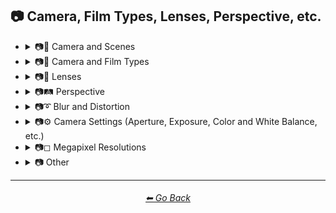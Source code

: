 ## 📷 Camera, Film Types, Lenses, Perspective, etc.

- <details><summary>📷🌇 Camera and Scenes</summary><p><div align="center">

	| Photography | Filmic | Cinematic |
	| :-: | :-: | :-: |
	| <img src="https://github.com/willwulfken/MidJourney-Styles-and-Keywords-Reference/blob/main/Images/MidJourney%20Styles%20(sphere)/sphere_photography.png?raw=true" width="256" /> | <img src="https://github.com/willwulfken/MidJourney-Styles-and-Keywords-Reference/blob/main/Images/MidJourney%20Styles%20(sphere)/sphere_Filmic.png?raw=true" width="256" /> | <img src="https://github.com/willwulfken/MidJourney-Styles-and-Keywords-Reference/blob/main/Images/MidJourney%20Styles%20(sphere)/sphere_cinematic.png?raw=true" width="256" /> | 
	
	<br/>
	
	| Dramatic | Glamor Shot | Golden Hour |
	| :-: | :-: | :-: |
	| <img src="https://github.com/willwulfken/MidJourney-Styles-and-Keywords-Reference/blob/main/Images/MidJourney%20Styles%20(sphere)/sphere_dramatic.png?raw=true" width="256" /> | <img src="https://github.com/willwulfken/MidJourney-Styles-and-Keywords-Reference/blob/main/Images/MidJourney%20Styles%20(sphere)/sphere_glamorshot.png?raw=true" width="256" /> | <img src="https://github.com/willwulfken/MidJourney-Styles-and-Keywords-Reference/blob/main/Images/MidJourney%20Styles%20(sphere)/sphere_goldenhour.png?raw=true" width="256" /> |
	
	<br/>
	
	| Photoshoot | Portrait | Paparazzi Photography |
	| :-: | :-: | :-: |
	| <img src="https://github.com/willwulfken/MidJourney-Styles-and-Keywords-Reference/blob/main/Images/MidJourney%20Styles%20(sphere)/sphere_Photoshoot.png?raw=true" width="256" /> | <img src="https://github.com/willwulfken/MidJourney-Styles-and-Keywords-Reference/blob/main/Images/MidJourney%20Styles%20(sphere)/sphere_portrait.png?raw=true" width="256" /> | <img src="https://github.com/willwulfken/MidJourney-Styles-and-Keywords-Reference/blob/main/Images/MidJourney%20Styles%20(sphere)/sphere_Paparazzi_Photography.png?raw=true" width="256" /> |
	
	<br/>
	
	| High-Speed Photograph | Time-Lapse |
	| :-: | :-: |
	| <img src="https://github.com/willwulfken/MidJourney-Styles-and-Keywords-Reference/blob/main/Images/MidJourney%20Styles%20(sphere)/sphere_high-speedphotograph.png?raw=true" width="256" /> | <img src="https://github.com/willwulfken/MidJourney-Styles-and-Keywords-Reference/blob/main/Images/MidJourney%20Styles%20(sphere)/sphere_time-lapse.png?raw=true" width="256" /> |

	<br/>
	
	| Color Grading | Bokeh | Film Grain |
	| :-: | :-: | :-: |
	| <img src="https://github.com/willwulfken/MidJourney-Styles-and-Keywords-Reference/blob/main/Images/MidJourney%20Styles%20(sphere)/sphere_ColorGrading.png?raw=true" width="256" /> | <img src="https://github.com/willwulfken/MidJourney-Styles-and-Keywords-Reference/blob/main/Images/MidJourney%20Styles%20(sphere)/sphere_bokeh.png?raw=true" width="256" /> | <img src="https://github.com/willwulfken/MidJourney-Styles-and-Keywords-Reference/blob/main/Images/MidJourney%20Styles%20(sphere)/sphere_FilmGrain.png?raw=true" width="256" /> |
	
	<br/>
	
	| Dashcam-Footage | Satellite Imagery | Wildlife Photography |
	| :-: | :-: | :-: |
	| <img src="https://github.com/willwulfken/MidJourney-Styles-and-Keywords-Reference/blob/main/Images/MidJourney%20Styles%20(sphere)/sphere_Dashcam-Footage.png?raw=true" width="256" /> | <img src="https://github.com/willwulfken/MidJourney-Styles-and-Keywords-Reference/blob/main/Images/MidJourney%20Styles%20(sphere)/sphere_Satellite_Imagery.png?raw=true" width="256" /> | <img src="https://github.com/willwulfken/MidJourney-Styles-and-Keywords-Reference/blob/main/Images/MidJourney%20Styles%20(sphere)/sphere_Wildlife_Photography.png?raw=true" width="256" /> |
	
	<br/>
	
	| Editorial Photography | War Photography | Photojournalism |
	| :-: | :-: | :-: |
	| <img src="https://github.com/willwulfken/MidJourney-Styles-and-Keywords-Reference/blob/main/Images/MidJourney%20Styles%20(sphere)/sphere_editorialphotography.png?raw=true" width="256" /> | <img src="https://github.com/willwulfken/MidJourney-Styles-and-Keywords-Reference/blob/main/Images/MidJourney%20Styles%20(sphere)/sphere_warphotography.png?raw=true" width="256" /> | <img src="https://github.com/willwulfken/MidJourney-Styles-and-Keywords-Reference/blob/main/Images/MidJourney%20Styles%20(sphere)/sphere_photojournalism.png?raw=true" width="256" /> |

	</p></details>


- <details><summary>📷🌇 Camera and Film Types</summary><p><div align="center">

	| Camcorder Effect | DSLR | Night Vision |
	| :-: | :-: | :-: |
	| <img src="https://github.com/willwulfken/MidJourney-Styles-and-Keywords-Reference/blob/main/Images/MidJourney%20Styles%20(sphere)/sphere_Camcorder_Effect.png?raw=true" width="256" /> | <img src="https://github.com/willwulfken/MidJourney-Styles-and-Keywords-Reference/blob/main/Images/MidJourney%20Styles%20(sphere)/sphere_DSLR.png?raw=true" width="256" /> | <img src="https://github.com/willwulfken/MidJourney-Styles-and-Keywords-Reference/blob/main/Images/MidJourney%20Styles%20(sphere)/sphere_nightvision.png?raw=true" width="256" /> |
	
	<br/>
	
	| Hyperspectral Imaging | Multispectral Imaging | Schlieren |
	| :-: | :-: | :-: |
	| <img src="https://github.com/willwulfken/MidJourney-Styles-and-Keywords-Reference/blob/main/Images/MidJourney%20Styles%20(sphere)/sphere_Hyperspectral_Imaging.png?raw=true" width="256" /> | <img src="https://github.com/willwulfken/MidJourney-Styles-and-Keywords-Reference/blob/main/Images/MidJourney%20Styles%20(sphere)/sphere_Multispectral_Imaging.png?raw=true" width="256" /> | <img src="https://github.com/willwulfken/MidJourney-Styles-and-Keywords-Reference/blob/main/Images/MidJourney%20Styles%20(sphere)/sphere_schlieren.png?raw=true" width="256" /> |
	
	<br/>
	
	| Polaroid | 35mm | Shot on 70mm |
	| :-: | :-: | :-: |
	| <img src="https://github.com/willwulfken/MidJourney-Styles-and-Keywords-Reference/blob/main/Images/MidJourney%20Styles%20(sphere)/sphere_polaroid.png?raw=true" width="256" /> | <img src="https://github.com/willwulfken/MidJourney-Styles-and-Keywords-Reference/blob/main/Images/MidJourney%20Styles%20(sphere)/sphere_35mm.png?raw=true" width="256" /> | <img src="https://github.com/willwulfken/MidJourney-Styles-and-Keywords-Reference/blob/main/Images/MidJourney%20Styles%20(sphere)/sphere_Shot_on_70mm.png?raw=true" width="256" /> |
	
	<br/>
	
	| Ektachrome | Fujifilm Superia | Instax |
	| :-: | :-: | :-: |
	| <img src="https://github.com/willwulfken/MidJourney-Styles-and-Keywords-Reference/blob/main/Images/MidJourney%20Styles%20(sphere)/sphere_Ektachrome.png?raw=true" width="256" /> | <img src="https://github.com/willwulfken/MidJourney-Styles-and-Keywords-Reference/blob/main/Images/MidJourney%20Styles%20(sphere)/sphere_Fujifilm_Superia.png?raw=true" width="256" /> | <img src="https://github.com/willwulfken/MidJourney-Styles-and-Keywords-Reference/blob/main/Images/MidJourney%20Styles%20(sphere)/sphere_Instax.png?raw=true" width="256" /> |

	<br/>
	
	| Kodak Ektar | Kodak Gold 200 | Kodak Portra |
	| :-: | :-: | :-: |
	| <img src="https://github.com/willwulfken/MidJourney-Styles-and-Keywords-Reference/blob/main/Images/MidJourney%20Styles%20(sphere)/sphere_Kodak_Ektar.png?raw=true" width="256" /> | <img src="https://github.com/willwulfken/MidJourney-Styles-and-Keywords-Reference/blob/main/Images/MidJourney%20Styles%20(sphere)/sphere_Kodak_Gold_200.png?raw=true" width="256" /> | <img src="https://github.com/willwulfken/MidJourney-Styles-and-Keywords-Reference/blob/main/Images/MidJourney%20Styles%20(sphere)/sphere_Kodak_Portra.png?raw=true" width="256" /> |
	
	<br/>
	
	| Nikon D750 | Provia | Velvia |
	| :-: | :-: | :-: |
	| <img src="https://github.com/willwulfken/MidJourney-Styles-and-Keywords-Reference/blob/main/Images/MidJourney%20Styles%20(sphere)/sphere_Nikon_D750.png?raw=true" width="256" /> | <img src="https://github.com/willwulfken/MidJourney-Styles-and-Keywords-Reference/blob/main/Images/MidJourney%20Styles%20(sphere)/sphere_Provia.png?raw=true" width="256" /> | <img src="https://github.com/willwulfken/MidJourney-Styles-and-Keywords-Reference/blob/main/Images/MidJourney%20Styles%20(sphere)/sphere_Velvia.png?raw=true" width="256" /> |
	
	<br/>
	
	| Lomo | Pinhole Photography |
	| :-: | :-: |
	| <img src="https://github.com/willwulfken/MidJourney-Styles-and-Keywords-Reference/blob/main/Images/MidJourney%20Styles%20(sphere)/sphere_Lomo.png?raw=true" width="256" /> | <img src="https://github.com/willwulfken/MidJourney-Styles-and-Keywords-Reference/blob/main/Images/MidJourney%20Styles%20(sphere)/sphere_pinholephotography.png?raw=true" width="256" /> |

	<br/>
	
	| Tri-X 400 TX | Ilford HP5 | Photogram |
	| :-: | :-: | :-: |
	| <img src="https://github.com/willwulfken/MidJourney-Styles-and-Keywords-Reference/blob/main/Images/MidJourney%20Styles%20(sphere)/sphere_Tri-X400TX.png?raw=true" width="256" /> | <img src="https://github.com/willwulfken/MidJourney-Styles-and-Keywords-Reference/blob/main/Images/MidJourney%20Styles%20(sphere)/sphere_Ilford_HP5.png?raw=true" width="256" /> | <img src="https://github.com/willwulfken/MidJourney-Styles-and-Keywords-Reference/blob/main/Images/MidJourney%20Styles%20(sphere)/sphere_photogram.png?raw=true" width="256" /> |
	
	<br/>
	
	| Daguerrotype | Ambrotype | Calotype |
	| :-: | :-: | :-: |
	| <img src="https://github.com/willwulfken/MidJourney-Styles-and-Keywords-Reference/blob/main/Images/MidJourney%20Styles%20(sphere)/sphere_daguerrotype.png?raw=true" width="256" /> | <img src="https://github.com/willwulfken/MidJourney-Styles-and-Keywords-Reference/blob/main/Images/MidJourney%20Styles%20(sphere)/sphere_ambrotype.png?raw=true" width="256" /> | <img src="https://github.com/willwulfken/MidJourney-Styles-and-Keywords-Reference/blob/main/Images/MidJourney%20Styles%20(sphere)/sphere_calotype.png?raw=true" width="256" /> |
	
	<br/>
	
	| Tintype |
	| :-: |
	| <img src="https://github.com/willwulfken/MidJourney-Styles-and-Keywords-Reference/blob/main/Images/MidJourney%20Styles%20(sphere)/sphere_tintype.png?raw=true" width="256" /> |

	</p></details>


- <details><summary>📷🔭 Lenses</summary><p><div align="center">

	| Macro | Macro View | Magnification |
	| :-: | :-: | :-: |
	| <img src="https://github.com/willwulfken/MidJourney-Styles-and-Keywords-Reference/blob/main/Images/MidJourney%20Styles%20(sphere)/sphere_macro.png?raw=true" width="256" /> | <img src="https://github.com/willwulfken/MidJourney-Styles-and-Keywords-Reference/blob/main/Images/MidJourney%20Styles%20(sphere)/sphere_macroview.png?raw=true" width="256" /> | <img src="https://github.com/willwulfken/MidJourney-Styles-and-Keywords-Reference/blob/main/Images/MidJourney%20Styles%20(sphere)/sphere_magnification.png?raw=true" width="256" /> |
	
	<br/>
	
	| Microscopic | Electron Microscope | Super-Resolution Microscopy |
	| :-: | :-: | :-: |
	| <img src="https://github.com/willwulfken/MidJourney-Styles-and-Keywords-Reference/blob/main/Images/MidJourney%20Styles%20(sphere)/sphere_microscopic.png?raw=true" width="256" /> | <img src="https://github.com/willwulfken/MidJourney-Styles-and-Keywords-Reference/blob/main/Images/MidJourney%20Styles%20(sphere)/sphere_Electron_Microscope.png?raw=true" width="256" /> | <img src="https://github.com/willwulfken/MidJourney-Styles-and-Keywords-Reference/blob/main/Images/MidJourney%20Styles%20(sphere)/sphere_Super-resolution_Microscopy.png?raw=true" width="256" /> |
	
	<br/>
	
	| Telephoto | Panorama | 360 Panorama |
	| :-: | :-: | :-: |
	| <img src="https://github.com/willwulfken/MidJourney-Styles-and-Keywords-Reference/blob/main/Images/MidJourney%20Styles%20(sphere)/sphere_telephoto.png?raw=true" width="256" /> | <img src="https://github.com/willwulfken/MidJourney-Styles-and-Keywords-Reference/blob/main/Images/MidJourney%20Styles%20(sphere)/sphere_panorama.png?raw=true" width="256" /> | <img src="https://github.com/willwulfken/MidJourney-Styles-and-Keywords-Reference/blob/main/Images/MidJourney%20Styles%20(sphere)/sphere_360panorama.png?raw=true" width="256" /> |
	
	<br/>
	
	| Wide Angle | Ultra-Wide Angle | 360 Angle |
	| :-: | :-: | :-: |
	| <img src="https://github.com/willwulfken/MidJourney-Styles-and-Keywords-Reference/blob/main/Images/MidJourney%20Styles%20(sphere)/sphere_wideangle.png?raw=true" width="256" /> | <img src="https://github.com/willwulfken/MidJourney-Styles-and-Keywords-Reference/blob/main/Images/MidJourney%20Styles%20(sphere)/sphere_ultra-wideangle.png?raw=true" width="256" /> | <img src="https://github.com/willwulfken/MidJourney-Styles-and-Keywords-Reference/blob/main/Images/MidJourney%20Styles%20(sphere)/sphere_360angle.png?raw=true" width="256" /> |

	<br/>

	| Fisheye Lens | Fisheye Lens Effect |
	| :-: | :-: |
	| <img src="https://github.com/willwulfken/MidJourney-Styles-and-Keywords-Reference/blob/main/Images/MidJourney%20Styles%20(sphere)/sphere_Fisheye_Lens.png?raw=true" width="256" /> | <img src="https://github.com/willwulfken/MidJourney-Styles-and-Keywords-Reference/blob/main/Images/MidJourney%20Styles%20(sphere)/sphere_Fisheye_Lens_Effect.png?raw=true" width="256" /> |
	
	<br/>

	</p></details>


- <details><summary>📷🛤️ Perspective</summary><p><div align="center">

	| Top-View | Side-View | Satellite-View |
	| :-: | :-: | :-: |
	| <img src="https://github.com/willwulfken/MidJourney-Styles-and-Keywords-Reference/blob/main/Images/MidJourney%20Styles%20(sphere)/sphere_top-view.png?raw=true" width="256" /> | <img src="https://github.com/willwulfken/MidJourney-Styles-and-Keywords-Reference/blob/main/Images/MidJourney%20Styles%20(sphere)/sphere_side-view.png?raw=true" width="256" /> | <img src="https://github.com/willwulfken/MidJourney-Styles-and-Keywords-Reference/blob/main/Images/MidJourney%20Styles%20(sphere)/sphere_satellite-view.png?raw=true" width="256" /> |

	<br/>
	
	| Aerial View | Closeup | Closeup-View |
	| :-: | :-: | :-: |
	| <img src="https://github.com/willwulfken/MidJourney-Styles-and-Keywords-Reference/blob/main/Images/MidJourney%20Styles%20(sphere)/sphere_aerialview.png?raw=true" width="256" /> | <img src="https://github.com/willwulfken/MidJourney-Styles-and-Keywords-Reference/blob/main/Images/MidJourney%20Styles%20(sphere)/sphere_closeup.png?raw=true" width="256" /> | <img src="https://github.com/willwulfken/MidJourney-Styles-and-Keywords-Reference/blob/main/Images/MidJourney%20Styles%20(sphere)/sphere_closeup-view.png?raw=true" width="256" /> |

	<br/>
	
	| First-Person | First-Person view | Field of View |
	| :-: | :-: | :-: |
	| <img src="https://github.com/willwulfken/MidJourney-Styles-and-Keywords-Reference/blob/main/Images/MidJourney%20Styles%20(sphere)/sphere_first-person.png?raw=true" width="256" /> | <img src="https://github.com/willwulfken/MidJourney-Styles-and-Keywords-Reference/blob/main/Images/MidJourney%20Styles%20(sphere)/sphere_first-personview.png?raw=true" width="256" /> | <img src="https://github.com/willwulfken/MidJourney-Styles-and-Keywords-Reference/blob/main/Images/MidJourney%20Styles%20(sphere)/sphere_Field_of_View.png?raw=true" width="256" /> |

	<br/>
	
	| Third-Person | Third-Person View | Product-View |
	| :-: | :-: | :-: |
	| <img src="https://github.com/willwulfken/MidJourney-Styles-and-Keywords-Reference/blob/main/Images/MidJourney%20Styles%20(sphere)/sphere_third-person.png?raw=true" width="256" /> | <img src="https://github.com/willwulfken/MidJourney-Styles-and-Keywords-Reference/blob/main/Images/MidJourney%20Styles%20(sphere)/sphere_third-personview.png?raw=true" width="256" /> | <img src="https://github.com/willwulfken/MidJourney-Styles-and-Keywords-Reference/blob/main/Images/MidJourney%20Styles%20(sphere)/sphere_product-view.png?raw=true" width="256" /> |
	
	<br/>
	
	| Perspective | Panini Projection |
	| :-: | :-: |
	| <img src="https://github.com/willwulfken/MidJourney-Styles-and-Keywords-Reference/blob/main/Images/MidJourney%20Styles%20(sphere)/sphere_perspective.png?raw=true" width="256" /> | <img src="https://github.com/willwulfken/MidJourney-Styles-and-Keywords-Reference/blob/main/Images/MidJourney%20Styles%20(sphere)/sphere_PaniniProjection.png?raw=true" width="256" /> | 

	<br/>
	
	| Orthographic | Isometric |
	| :-: | :-: |
	| <img src="https://github.com/willwulfken/MidJourney-Styles-and-Keywords-Reference/blob/main/Images/MidJourney%20Styles%20(sphere)/sphere_Orthographic.png?raw=true" width="256" /> | <img src="https://github.com/willwulfken/MidJourney-Styles-and-Keywords-Reference/blob/main/Images/MidJourney%20Styles%20(sphere)/sphere_isometric.png?raw=true" width="256" /> |
	
	<br/>
	
	| Depth of Field | DOF |
	| :-: | :-: |
	| <img src="https://github.com/willwulfken/MidJourney-Styles-and-Keywords-Reference/blob/main/Images/MidJourney%20Styles%20(sphere)/sphere_depthoffield.png?raw=true" width="256" /> | <img src="https://github.com/willwulfken/MidJourney-Styles-and-Keywords-Reference/blob/main/Images/MidJourney%20Styles%20(sphere)/sphere_DOF.png?raw=true" width="256" /> |
	
	<br/>
	
	| Zoom | Dolly Zoom |
	| :-: | :-: |
	| <img src="https://github.com/willwulfken/MidJourney-Styles-and-Keywords-Reference/blob/main/Images/MidJourney%20Styles%20(sphere)/sphere_zoom.png?raw=true" width="256" /> | <img src="https://github.com/willwulfken/MidJourney-Styles-and-Keywords-Reference/blob/main/Images/MidJourney%20Styles%20(sphere)/sphere_dollyzoom.png?raw=true" width="256" /> |

	<br/>
	
	| Miniature Faking | Brenizer Method |
	| :-: | :-: |
	| <img src="https://github.com/willwulfken/MidJourney-Styles-and-Keywords-Reference/blob/main/Images/MidJourney%20Styles%20(sphere)/sphere_Miniature_Faking.png?raw=true" width="256" /> | <img src="https://github.com/willwulfken/MidJourney-Styles-and-Keywords-Reference/blob/main/Images/MidJourney%20Styles%20(sphere)/sphere_Brenizer_Method.png?raw=true" width="256" /> |

	</p></details>


- <details><summary>📷➰ Blur and Distortion</summary><p><div align="center">

	| Blurry | Blur Effect | Tilt Blur |
	| :-: | :-: | :-: |
	| <img src="https://github.com/willwulfken/MidJourney-Styles-and-Keywords-Reference/blob/main/Images/MidJourney%20Styles%20(sphere)/sphere_Blurry.png?raw=true" width="256" /> | <img src="https://github.com/willwulfken/MidJourney-Styles-and-Keywords-Reference/blob/main/Images/MidJourney%20Styles%20(sphere)/sphere_blureffect.png?raw=true" width="256" /> | <img src="https://github.com/willwulfken/MidJourney-Styles-and-Keywords-Reference/blob/main/Images/MidJourney%20Styles%20(sphere)/sphere_tiltblur.png?raw=true" width="256" /> |
	
	<br/>
	
	| Lens Distortion |
	| :-: |
	| <img src="https://github.com/willwulfken/MidJourney-Styles-and-Keywords-Reference/blob/main/Images/MidJourney%20Styles%20(sphere)/sphere_LensDistortion.png?raw=true" width="256" /> |

	</p></details>


- <details><summary>📷⚙ Camera Settings (Aperture, Exposure, Color and White Balance, etc.)</summary><p><div align="center">

	| Exposure | Short Exposure | Long Exposure |
	| :-: | :-: | :-: |
	| <img src="https://github.com/willwulfken/MidJourney-Styles-and-Keywords-Reference/blob/main/Images/MidJourney%20Styles%20(sphere)/sphere_exposure.png?raw=true" width="256" /> | <img src="https://github.com/willwulfken/MidJourney-Styles-and-Keywords-Reference/blob/main/Images/MidJourney%20Styles%20(sphere)/sphere_shortexposure.png?raw=true" width="256" /> | <img src="https://github.com/willwulfken/MidJourney-Styles-and-Keywords-Reference/blob/main/Images/MidJourney%20Styles%20(sphere)/sphere_longexposure.png?raw=true" width="256" /> | 
	
	<br/>
	
	| Double-Exposure | Shutter Speed 1/1000 | Shutter Speed 1/2 |
	| :-: | :-: | :-: |
	| <img src="https://github.com/willwulfken/MidJourney-Styles-and-Keywords-Reference/blob/main/Images/MidJourney%20Styles%20(sphere)/sphere_double-exposure.png?raw=true" width="256" /> | <img src="https://github.com/willwulfken/MidJourney-Styles-and-Keywords-Reference/blob/main/Images/MidJourney%20Styles%20(sphere)/sphere_shutterspeed11000.png?raw=true" width="256" /> | <img src="https://github.com/willwulfken/MidJourney-Styles-and-Keywords-Reference/blob/main/Images/MidJourney%20Styles%20(sphere)/sphere_shutterspeed12.png?raw=true" width="256" /> | 

	<br/>
	
	| F/2.8 | F/22 |
	| :-: | :-: |
	| <img src="https://github.com/willwulfken/MidJourney-Styles-and-Keywords-Reference/blob/main/Images/MidJourney%20Styles%20(sphere)/sphere_f2.8.png?raw=true" width="256" /> | <img src="https://github.com/willwulfken/MidJourney-Styles-and-Keywords-Reference/blob/main/Images/MidJourney%20Styles%20(sphere)/sphere_f22.png?raw=true" width="256" /> | 

	<br/>
	
	| Gamma | White Balance |
	| :-: | :-: |
	| <img src="https://github.com/willwulfken/MidJourney-Styles-and-Keywords-Reference/blob/main/Images/MidJourney%20Styles%20(sphere)/sphere_Gamma.png?raw=true" width="256" /> | <img src="https://github.com/willwulfken/MidJourney-Styles-and-Keywords-Reference/blob/main/Images/MidJourney%20Styles%20(sphere)/sphere_WhiteBalance.png?raw=true" width="256" /> |

	</p></details>


- <details><summary>📷◻ Megapixel Resolutions</summary><p><div align="center">

	| Megapixel |
	| :-: |
	| <img src="https://github.com/willwulfken/MidJourney-Styles-and-Keywords-Reference/blob/main/Images/MidJourney%20Styles%20(sphere)/sphere_Megapixel.png?raw=true" width="256" /> |

  </p></details>


- <details><summary>📷 Other</summary><p><div align="center">

	| Lens Flare | Vignette | Split Toning |
	| :-: | :-: | :-: |
	| <img src="https://github.com/willwulfken/MidJourney-Styles-and-Keywords-Reference/blob/main/Images/MidJourney%20Styles%20(sphere)/sphere_lensflare.png?raw=true" width="256" /> | <img src="https://github.com/willwulfken/MidJourney-Styles-and-Keywords-Reference/blob/main/Images/MidJourney%20Styles%20(sphere)/sphere_vignette.png?raw=true" width="256" /> | <img src="https://github.com/willwulfken/MidJourney-Styles-and-Keywords-Reference/blob/main/Images/MidJourney%20Styles%20(sphere)/sphere_SplitToning.png?raw=true" width="256" /> | 
	
	<br/>
	
	| Rephotography | Scanography | Slit-Scan Photography |
	| :-: | :-: | :-: |
	| <img src="https://github.com/willwulfken/MidJourney-Styles-and-Keywords-Reference/blob/main/Images/MidJourney%20Styles%20(sphere)/sphere_Rephotography.png?raw=true" width="256" /> | <img src="https://github.com/willwulfken/MidJourney-Styles-and-Keywords-Reference/blob/main/Images/MidJourney%20Styles%20(sphere)/sphere_Scanography.png?raw=true" width="256" /> | <img src="https://github.com/willwulfken/MidJourney-Styles-and-Keywords-Reference/blob/main/Images/MidJourney%20Styles%20(sphere)/sphere_Slit-Scan_Photography.png?raw=true" width="256" /> |

	</p></details>

---
<div align="center">
<h6><a href="https://github.com/willwulfken/MidJourney-Styles-and-Keywords-Reference/blob/main/README.md">⬅ Go Back</a></h6>
</div>